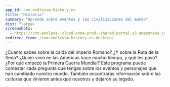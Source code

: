```yaml
---
app_id: com.endlessm.history.es
title: "Historia"
summary: "Aprende sobre eventos y las civilizaciones del mundo"
dist: flatpak
screenshots:
  - https://com-endless--cloud-soma-prod--shared-portal.s3.amazonaws.com/apps.272.screenshots.06b099f1-3842-44d4-8436-d72b411818d3_201810231938634141.png
redirect_from: /com.endlessm.history.es.desktop/
---
```


<p>¿Cuánto sabes sobre la caída del Imperio Romano? ¿Y sobre la Ruta de la Seda? ¿Quién vivió en las Américas hace mucho tiempo, y qué les pasó? ¿Por qué empezó la Primera Guerra Mundial? Este programa puede contestar cada pregunta que tengas sobre los eventos y personajes que han cambiado nuestro mundo. También encontrarás información sobre las culturas que vinieron antes que nosotros y dejaron su legado.</p>